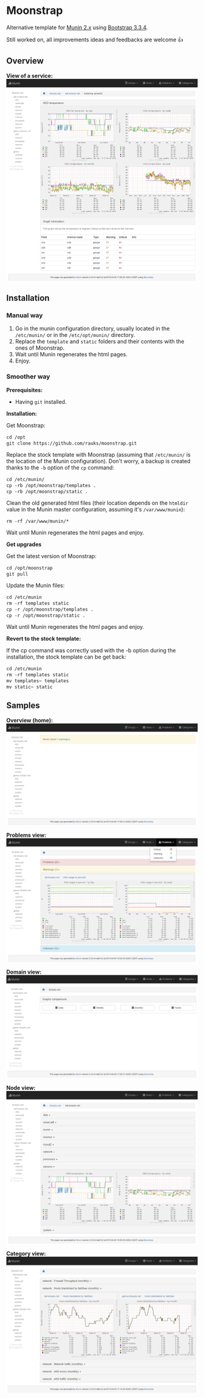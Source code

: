 # Moonstrap
Alternative template for [Munin 2.x](http://munin-monitoring.org/) using [Bootstrap 3.3.4](http://getbootstrap.com/).

Still worked on, all improvements ideas and feedbacks are welcome :+1:

## Overview

**View of a service:**
![Sample](docs/sample-serviceview.png)

## Installation

### Manual way

1. Go in the munin configuration directory, usually located in the `/etc/munin/` or in the `/etc/opt/munin/` directory.
2. Replace the `template` and `static` folders and their contents with the ones of Moonstrap. 
3. Wait until Munin regenerates the html pages.
4. Enjoy.

### Smoother way

**Prerequisites:**

- Having `git` installed.

**Installation:**

Get Moonstrap:
```
cd /opt
git clone https://github.com/rauks/moonstrap.git
```
Replace the stock template with Moonstrap (assuming that `/etc/munin/` is the location of the Munin configuration). Don't worry, a backup is created thanks to the `-b` option of the `cp` command:
```
cd /etc/munin/
cp -rb /opt/moonstrap/templates .
cp -rb /opt/moonstrap/static .
```
Clean the old generated html files (their location depends on the `htmldir` value in the Munin master configuration, assuming it's `/var/www/munin`):
```
rm -rf /var/www/munin/*
```
Wait until Munin regenerates the html pages and enjoy.

**Get upgrades**

Get the latest version of Moonstrap:
```
cd /opt/moonstrap
git pull
```
Update the Munin files:
```
cd /etc/munin
rm -rf templates static
cp -r /opt/moonstrap/templates .
cp -r /opt/moonstrap/static .
```
Wait until Munin regenerates the html pages and enjoy.


**Revert to the stock template:**

If the cp command was correctly used with the -b option during the installation, the stock template can be get back:
```
cd /etc/munin
rm -rf templates static
mv templates~ templates
mv static~ static
```

## Samples

**Overview (home):**
![Sample](docs/sample-overview.png)

**Problems view:**
![Sample](docs/sample-problemview.png)

**Domain view:**
![Sample](docs/sample-domainview.png)

**Node view:**
![Sample](docs/sample-nodeview.png)

**Category view:**
![Sample](docs/sample-categoryview.png)
